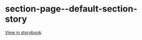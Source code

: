 # section-page--default-section-story

[View in storybook](https://raw.githack.com/Independent-Digital-News-and-Media-Ltd/standard-pwamp-sb/PR-643-sb/index.html?path=/story/section-page--default-section-story)